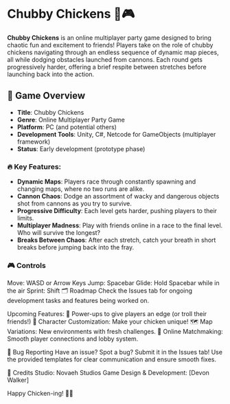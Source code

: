 # Chubby Chickens 🐔🎮

**Chubby Chickens** is an online multiplayer party game designed to bring chaotic fun and excitement to friends! Players take on the role of chubby chickens navigating through an endless sequence of dynamic map pieces, all while dodging obstacles launched from cannons. Each round gets progressively harder, offering a brief respite between stretches before launching back into the action.

## 🎯 Game Overview

- **Title**: Chubby Chickens
- **Genre**: Online Multiplayer Party Game
- **Platform**: PC (and potential others)
- **Development Tools**: Unity, C#, Netcode for GameObjects (multiplayer framework)
- **Status**: Early development (prototype phase)

### 🔥 Key Features:
- **Dynamic Maps**: Players race through constantly spawning and changing maps, where no two runs are alike.
- **Cannon Chaos**: Dodge an assortment of wacky and dangerous objects shot from cannons as you try to survive.
- **Progressive Difficulty**: Each level gets harder, pushing players to their limits.
- **Multiplayer Madness**: Play with friends online in a race to the final level. Who will survive the longest?
- **Breaks Between Chaos**: After each stretch, catch your breath in short breaks before jumping back into the fray.

### 🎮 Controls
Move: WASD or Arrow Keys
Jump: Spacebar
Glide: Hold Spacebar while in the air
Sprint: Shift
🗂️ Roadmap
Check the Issues tab for ongoing development tasks and features being worked on.

Upcoming Features:
🎉 Power-ups to give players an edge (or troll their friends!)
🐔 Character Customization: Make your chicken unique!
🗺️ Map Variations: New environments with fresh challenges.
🚀 Online Matchmaking: Smooth player connections and lobby system.

🐞 Bug Reporting
Have an issue? Spot a bug? Submit it in the Issues tab! Use the provided templates for clear communication and ensure smooth fixes.

🐤 Credits
Studio: Novaeh Studios
Game Design & Development: [Devon Walker]

Happy Chicken-ing! 🐔💨
